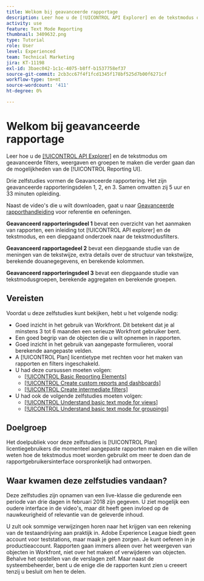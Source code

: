 ```yaml
---
title: Welkom bij geavanceerde rapportage
description: Leer hoe u de [!UICONTROL API Explorer] en de tekstmodus om geavanceerde filters, weergaven en groepen te maken die verder gaan dan de mogelijkheden van de [!UICONTROL Reporting UI].
activity: use
feature: Text Mode Reporting
thumbnail: 3409632.png
type: Tutorial
role: User
level: Experienced
team: Technical Marketing
jira: KT-11198
exl-id: 3baec042-1c1c-4075-b8ff-b1537758ef37
source-git-commit: 2cb3cc67f4f1fcd1345f178bf525d7b00f6271cf
workflow-type: tm+mt
source-wordcount: '411'
ht-degree: 0%

---
```


# Welkom bij geavanceerde rapportage

Leer hoe u de [[!UICONTROL API Explorer]](https://developer.adobe.com/workfront/api-explorer/) en de tekstmodus om geavanceerde filters, weergaven en groepen te maken die verder gaan dan de mogelijkheden van de [!UICONTROL Reporting UI].

Drie zelfstudies vormen de Geavanceerde rapportering. Het zijn geavanceerde rapporteringsdelen 1, 2, en 3. Samen omvatten zij 5 uur en 33 minuten opleiding.

Naast de video&#39;s die u wilt downloaden, gaat u naar [Geavanceerde rapporthandleiding](/help/assets/advanced-reporting-manual.pdf) voor referentie en oefeningen.

**Geavanceerd rapporteringsdeel 1** bevat een overzicht van het aanmaken van rapporten, een inleiding tot [!UICONTROL API explorer] en de tekstmodus, en een diepgaand onderzoek naar de tekstmodusfilters.

**Geavanceerd rapportagedeel 2** bevat een diepgaande studie van de meningen van de tekstwijze, extra details over de structuur van tekstwijze, berekende douanegegevens, en berekende kolommen.

**Geavanceerd rapporteringsdeel 3** bevat een diepgaande studie van tekstmodusgroepen, berekende aggregaten en berekende groepen.

## Vereisten

Voordat u deze zelfstudies kunt bekijken, hebt u het volgende nodig:

* Goed inzicht in het gebruik van Workfront. Dit betekent dat je al minstens 3 tot 6 maanden een serieuze Workfront gebruiker bent.
* Een goed begrip van de objecten die u wilt opnemen in rapporten.
* Goed inzicht in het gebruik van aangepaste formulieren, vooral berekende aangepaste velden.
* A [!UICONTROL Plan] licentietype met rechten voor het maken van rapporten en filters ingeschakeld.
* U had deze cursussen moeten volgen:
   * [[!UICONTROL Basic Reporting Elements]](https://experienceleague.adobe.com/docs/courses/using/workfront-u-1-2022-1-reporting.html)
   * [[!UICONTROL Create custom reports and dashboards]](https://experienceleague.adobe.com/docs/courses/using/workfront-u-1-2022-3-reporting.html)
   * [[!UICONTROL Create intermediate filters]](https://experienceleague.adobe.com/docs/courses/using/workfront-u-1-2022-2-reporting.html)
* U had ook de volgende zelfstudies moeten volgen:
   * [[!UICONTROL Understand basic text mode for views]](https://experienceleague.adobe.com/docs/workfront-learn/tutorials-workfront/reporting/intermediate-reporting/basic-text-mode-for-views.html?lang=en)
   * [[!UICONTROL Understand basic text mode for groupings]](https://experienceleague.adobe.com/docs/workfront-learn/tutorials-workfront/reporting/intermediate-reporting/basic-text-mode-for-groupings.html?lang=en)

## Doelgroep

Het doelpubliek voor deze zelfstudies is [!UICONTROL Plan] licentiegebruikers die momenteel aangepaste rapporten maken en die willen weten hoe de tekstmodus moet worden gebruikt om meer te doen dan de rapportgebruikersinterface oorspronkelijk had ontworpen.

## Waar kwamen deze zelfstudies vandaan?

Deze zelfstudies zijn opnamen van een live-klasse die gedurende een periode van drie dagen in februari 2018 zijn gegeven. U ziet mogelijk een oudere interface in de video&#39;s, maar dit heeft geen invloed op de nauwkeurigheid of relevantie van de geleverde inhoud.

U zult ook sommige verwijzingen horen naar het krijgen van een rekening van de testaandrijving aan praktijk in. Adobe Experience League biedt geen account voor teststations, maar maak je geen zorgen. Je kunt oefenen in je productieaccount. Rapporten gaan immers alleen over het weergeven van objecten in Workfront, niet over het maken of verwijderen van objecten. Behalve het opstellen van de verslagen zelf. Maar naast de systeembeheerder, bent u de enige die de rapporten kunt zien u creeert tenzij u besluit om hen te delen.
